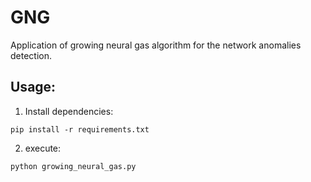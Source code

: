 GNG
===

Application of growing neural gas algorithm for the network anomalies detection.

Usage:
---

1. Install dependencies:

  `pip install -r requirements.txt`

2. execute:

  `python growing_neural_gas.py`

